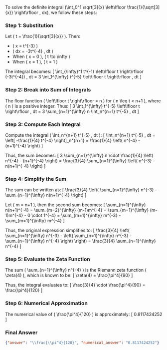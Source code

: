 To solve the definite integral \(\int_0^1 \sqrt[3]{x} \left\lfloor \frac{1}{\sqrt[3]{x}} \right\rfloor \, dx\), we follow these steps:

### Step 1: Substitution
Let \( t = \frac{1}{\sqrt[3]{x}} \). Then:
- \( x = t^{-3} \)
- \( dx = -3t^{-4} \, dt \)
- When \( x = 0 \), \( t \to \infty \)
- When \( x = 1 \), \( t = 1 \)

The integral becomes:
\[
\int_{\infty}^1 t^{-1} \left\lfloor t \right\rfloor (-3t^{-4}) \, dt = 3 \int_1^{\infty} t^{-5} \left\lfloor t \right\rfloor \, dt
\]

### Step 2: Break into Sum of Integrals
The floor function \( \left\lfloor t \right\rfloor = n \) for \( n \leq t < n+1 \), where \( n \) is a positive integer. Thus:
\[
3 \int_1^{\infty} t^{-5} \left\lfloor t \right\rfloor \, dt = 3 \sum_{n=1}^{\infty} n \int_n^{n+1} t^{-5} \, dt
\]

### Step 3: Compute Each Integral
Compute the integral \( \int_n^{n+1} t^{-5} \, dt \):
\[
\int_n^{n+1} t^{-5} \, dt = \left[ -\frac{1}{4} t^{-4} \right]_n^{n+1} = \frac{1}{4} \left( n^{-4} - (n+1)^{-4} \right)
\]

Thus, the sum becomes:
\[
3 \sum_{n=1}^{\infty} n \cdot \frac{1}{4} \left( n^{-4} - (n+1)^{-4} \right) = \frac{3}{4} \sum_{n=1}^{\infty} \left( n^{-3} - n(n+1)^{-4} \right)
\]

### Step 4: Simplify the Sum
The sum can be written as:
\[
\frac{3}{4} \left( \sum_{n=1}^{\infty} n^{-3} - \sum_{n=1}^{\infty} n(n+1)^{-4} \right)
\]

Let \( m = n+1 \), then the second sum becomes:
\[
\sum_{n=1}^{\infty} n(n+1)^{-4} = \sum_{m=2}^{\infty} (m-1)m^{-4} = \sum_{m=1}^{\infty} (m-1)m^{-4} - 0 \cdot 1^{-4} = \sum_{m=1}^{\infty} m^{-3} - \sum_{m=1}^{\infty} m^{-4}
\]

Thus, the original expression simplifies to:
\[
\frac{3}{4} \left( \sum_{n=1}^{\infty} n^{-3} - \left( \sum_{n=1}^{\infty} n^{-3} - \sum_{n=1}^{\infty} n^{-4} \right) \right) = \frac{3}{4} \sum_{n=1}^{\infty} n^{-4}
\]

### Step 5: Evaluate the Zeta Function
The sum \( \sum_{n=1}^{\infty} n^{-4} \) is the Riemann zeta function \( \zeta(4) \), which is known to be:
\[
\zeta(4) = \frac{\pi^4}{90}
\]

Thus, the integral evaluates to:
\[
\frac{3}{4} \cdot \frac{\pi^4}{90} = \frac{\pi^4}{120}
\]

### Step 6: Numerical Approximation
The numerical value of \( \frac{\pi^4}{120} \) is approximately:
\[
0.8117424252
\]

### Final Answer
```json
{"answer": "\\frac{\\pi^4}{120}", "numerical_answer": "0.8117424252"}
```